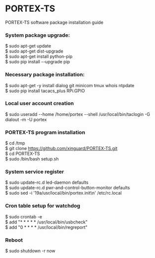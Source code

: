 # PORTEX-TS

PORTEX-TS software package installation guide

### System package upgrade:
$ sudo apt-get update  
$ sudo apt-get dist-upgrade  
$ sudo apt-get install python-pip  
$ sudo pip install --upgrade pip  

### Necessary package installation:
$ sudo apt-get -y install dialog git minicom tmux whois ntpdate   
$ sudo pip install tacacs_plus RPi.GPIO   

### Local user account creation
$ sudo useradd --home /home/portex --shell /usr/local/bin/taclogin -G dialout -m -U portex   

### PORTEX-TS program installation
$ cd /tmp  
$ git clone https://github.com/xinguard/PORTEX-TS.git  
$ cd PORTEX-TS   
$ sudo /bin/bash setup.sh  

### System service register
$ sudo update-rc.d led-daemon defaults  
$ sudo update-rc.d pwr-and-control-button-monitor defaults  
$ sudo sed -i '19a/usr/local/bin/portex.init\n' /etc/rc.local  
  
### Cron table setup for watchdog
$ sudo crontab -e  
$ add "* * * * * /usr/local/bin/usbcheck"  
$ add "0 * * * * /usr/local/bin/regreport"  

### Reboot
$ sudo shutdown -r now  
  
